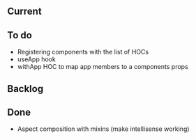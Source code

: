 ## Current


## To do
- Registering components with the list of HOCs
- useApp hook 
- withApp HOC to map app members to a components props

## Backlog

## Done

- Aspect composition with mixins (make intellisense working)
